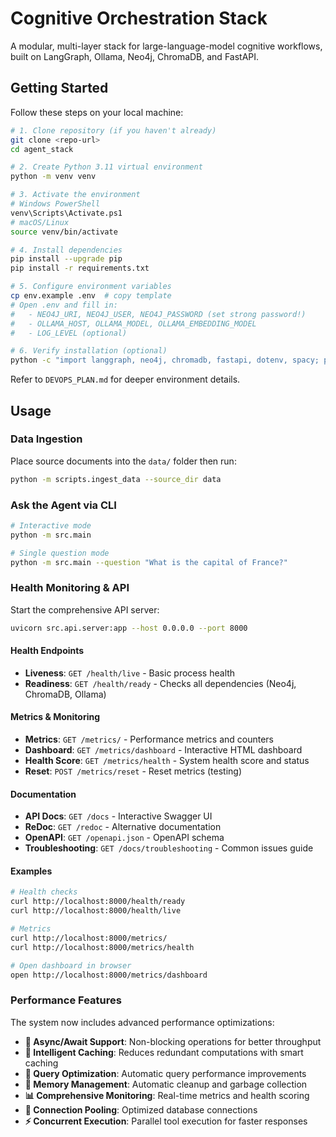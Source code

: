 # Cognitive Orchestration Stack

A modular, multi-layer stack for large-language-model cognitive workflows, built on LangGraph, Ollama, Neo4j, ChromaDB, and FastAPI.

## Getting Started

Follow these steps on your local machine:

```bash
# 1. Clone repository (if you haven't already)
git clone <repo-url>
cd agent_stack

# 2. Create Python 3.11 virtual environment
python -m venv venv

# 3. Activate the environment
# Windows PowerShell
venv\Scripts\Activate.ps1
# macOS/Linux
source venv/bin/activate

# 4. Install dependencies
pip install --upgrade pip
pip install -r requirements.txt

# 5. Configure environment variables
cp env.example .env  # copy template
# Open .env and fill in:
#   - NEO4J_URI, NEO4J_USER, NEO4J_PASSWORD (set strong password!)
#   - OLLAMA_HOST, OLLAMA_MODEL, OLLAMA_EMBEDDING_MODEL
#   - LOG_LEVEL (optional)

# 6. Verify installation (optional)
python -c "import langgraph, neo4j, chromadb, fastapi, dotenv, spacy; print('Environment OK')"
```

Refer to `DEVOPS_PLAN.md` for deeper environment details.

## Usage

### Data Ingestion

Place source documents into the `data/` folder then run:

```bash
python -m scripts.ingest_data --source_dir data
```

### Ask the Agent via CLI

```bash
# Interactive mode
python -m src.main

# Single question mode
python -m src.main --question "What is the capital of France?"
```

### Health Monitoring & API

Start the comprehensive API server:

```bash
uvicorn src.api.server:app --host 0.0.0.0 --port 8000
```

#### Health Endpoints

- **Liveness**: `GET /health/live` - Basic process health
- **Readiness**: `GET /health/ready` - Checks all dependencies (Neo4j, ChromaDB, Ollama)

#### Metrics & Monitoring

- **Metrics**: `GET /metrics/` - Performance metrics and counters
- **Dashboard**: `GET /metrics/dashboard` - Interactive HTML dashboard
- **Health Score**: `GET /metrics/health` - System health score and status
- **Reset**: `POST /metrics/reset` - Reset metrics (testing)

#### Documentation

- **API Docs**: `GET /docs` - Interactive Swagger UI
- **ReDoc**: `GET /redoc` - Alternative documentation
- **OpenAPI**: `GET /openapi.json` - OpenAPI schema
- **Troubleshooting**: `GET /docs/troubleshooting` - Common issues guide

#### Examples

```bash
# Health checks
curl http://localhost:8000/health/ready
curl http://localhost:8000/health/live

# Metrics
curl http://localhost:8000/metrics/
curl http://localhost:8000/metrics/health

# Open dashboard in browser
open http://localhost:8000/metrics/dashboard
```

### Performance Features

The system now includes advanced performance optimizations:

- **🚀 Async/Await Support**: Non-blocking operations for better throughput
- **💾 Intelligent Caching**: Reduces redundant computations with smart caching
- **🔧 Query Optimization**: Automatic query performance improvements
- **🧠 Memory Management**: Automatic cleanup and garbage collection
- **📊 Comprehensive Monitoring**: Real-time metrics and health scoring
- **🔌 Connection Pooling**: Optimized database connections
- **⚡ Concurrent Execution**: Parallel tool execution for faster responses
